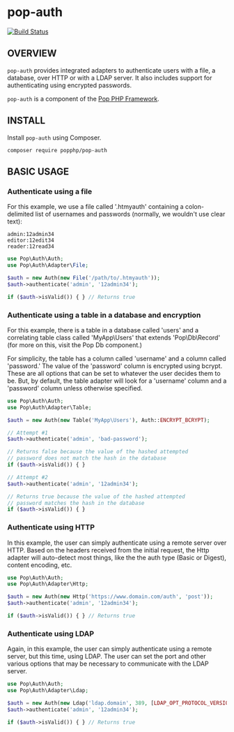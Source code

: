pop-auth
========

[![Build Status](https://travis-ci.org/popphp/pop-auth.svg?branch=master)](https://travis-ci.org/popphp/pop-auth)

OVERVIEW
--------
`pop-auth` provides integrated adapters to authenticate users with a file, a database,
over HTTP or with a LDAP server. It also includes support for authenticating using
encrypted passwords.

`pop-auth` is a component of the [Pop PHP Framework](http://www.popphp.org/).

INSTALL
-------

Install `pop-auth` using Composer.

    composer require popphp/pop-auth

BASIC USAGE
-----------

### Authenticate using a file

For this example, we use a file called '.htmyauth' containing a colon-delimited
list of usernames and passwords (normally, we wouldn't use clear text):
  
    admin:12admin34
    editor:12edit34
    reader:12read34

```php
use Pop\Auth\Auth;
use Pop\Auth\Adapter\File;

$auth = new Auth(new File('/path/to/.htmyauth'));
$auth->authenticate('admin', '12admin34');

if ($auth->isValid()) { } // Returns true 
```

### Authenticate using a table in a database and encryption

For this example, there is a table in a database called 'users' and a correlating table class
called 'MyApp\Users' that extends 'Pop\Db\Record' (for more on this, visit the Pop Db component.)

For simplicity, the table has a column called 'username' and a column called 'password.'
The value of the 'password' column is encrypted using bcrypt. These are all options that
can be set to whatever the user decides them to be. But, by default, the table adapter
will look for a 'username' column and a 'password' column unless otherwise specified.

```php
use Pop\Auth\Auth;
use Pop\Auth\Adapter\Table;

$auth = new Auth(new Table('MyApp\Users'), Auth::ENCRYPT_BCRYPT);

// Attempt #1
$auth->authenticate('admin', 'bad-password');

// Returns false because the value of the hashed attempted
// password does not match the hash in the database
if ($auth->isValid()) { }

// Attempt #2
$auth->authenticate('admin', '12admin34');

// Returns true because the value of the hashed attempted
// password matches the hash in the database
if ($auth->isValid()) { } 
```

### Authenticate using HTTP

In this example, the user can simply authenticate using a remote server over HTTP.
Based on the headers received from the initial request, the Http adapter will
auto-detect most things, like the the auth type (Basic or Digest), content encoding, etc.

```php
use Pop\Auth\Auth;
use Pop\Auth\Adapter\Http;

$auth = new Auth(new Http('https://www.domain.com/auth', 'post'));
$auth->authenticate('admin', '12admin34');

if ($auth->isValid()) { } // Returns true 
```

### Authenticate using LDAP

Again, in this example, the user can simply authenticate using a remote server, but this
time, using LDAP. The user can set the port and other various options that may be necessary
to communicate with the LDAP server.

```php
use Pop\Auth\Auth;
use Pop\Auth\Adapter\Ldap;

$auth = new Auth(new Ldap('ldap.domain', 389, [LDAP_OPT_PROTOCOL_VERSION => 3]));
$auth->authenticate('admin', '12admin34');

if ($auth->isValid()) { } // Returns true 
```
